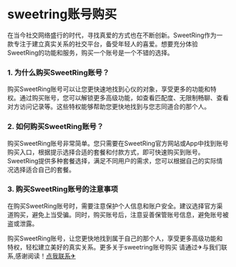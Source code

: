 # sweetring账号购买

在当今社交网络盛行的时代，寻找真爱的方式也在不断创新。SweetRing作为一款专注于建立真实关系的社交平台，备受年轻人的喜爱。想要充分体验SweetRing的功能和服务，购买一个账号是一个不错的选择。

### 1. 为什么购买SweetRing账号？

购买SweetRing账号可以让您更快速地找到心仪的对象，享受更多的功能和特权。通过购买账号，您可以解锁更多高级功能，如查看匹配度、无限制畅聊、查看对方访问记录等。这些特权能够帮助您更快地找到与您志同道合的那个人。

### 2. 如何购买SweetRing账号？

购买SweetRing账号非常简单。您只需要在SweetRing官方网站或App中找到账号购买入口，根据提示选择合适的套餐和付款方式，即可快速购买到账号。SweetRing提供多种套餐选择，满足不同用户的需求，您可以根据自己的实际情况选择适合自己的套餐。

### 3. 购买SweetRing账号的注意事项

在购买SweetRing账号时，需要注意保护个人信息和账户安全。建议选择官方渠道购买，避免上当受骗。同时，购买账号后，注意妥善保管账号信息，避免账号被盗或泄露。

购买SweetRing账号，让您更快地找到属于自己的那个人，享受更多高级功能和特权，轻松建立美好的真实关系。更多关于sweetring账号购买 请通过✈与我们联系,感谢阅读！[点我联系✈](https://dev.G208.com)
